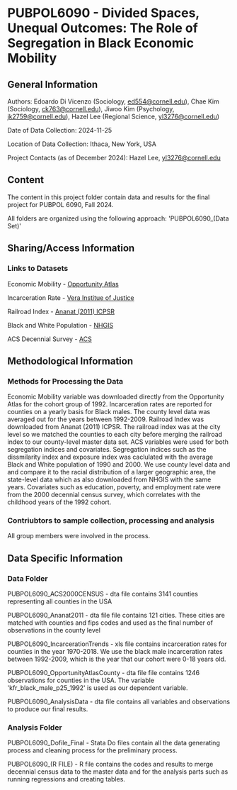 # PUBPOL6090 - Divided Spaces, Unequal Outcomes: The Role of Segregation in Black Economic Mobility


## General Information
Authors: Edoardo Di Vicenzo (Sociology, ed554@cornell.edu), Chae Kim (Sociology, ck763@cornell.edu), Jiwoo Kim (Psychology, jk2759@cornell.edu), Hazel Lee (Regional Science, yl3276@cornell.edu)

Date of Data Collection: 2024-11-25 

Location of Data Collection: Ithaca, New York, USA

Project Contacts (as of December 2024): Hazel Lee, yl3276@cornell.edu

## Content
The content in this project folder contain data and results for the final project for PUBPOL 6090, Fall 2024. 

All folders are organized using the following approach:
'PUBPOL6090_(Data Set)'

## Sharing/Access Information
### Links to Datasets
Economic Mobility - [Opportunity Atlas](https://opportunityinsights.org/data/?geographic_level=102&topic=0&paper_id=0#resource-listing)

Incarceration Rate - [Vera Institue of Justice](https://github.com/vera-institute/incarceration-trends/blob/main/incarceration_trends.xlsx)

Railroad Index - [Ananat (2011) ICPSR](https://www.openicpsr.org/openicpsr/project/113786/version/V1/view?path=/openicpsr/113786/fcr:versions/V1/LICENSE.txt&type=file)

Black and White Population - [NHGIS](https://data2.nhgis.org/main) 

ACS Decennial Survey - [ACS](https://data2.nhgis.org/main)

## Methodological Information 
### Methods for Processing the Data
Economic Mobility variable was downloaded directly from the Opportunity Atlas for the cohort group of 1992. Incarceration rates are reported for counties on a yearly basis for Black males. The county level data was averaged out for the years between 1992-2009. Railroad Index was downloaded from Ananat (2011) ICPSR. The railroad index was at the city level so we matched the counties to each city before merging the railroad index to our county-level master data set. ACS variables were used for both segregation indices and covariates. Segregation indices such as the dissmilarity index and exposure index was caclulated with the average Black and White population of 1990 and 2000. We use county level data and and compare it to the racial distribution of a larger geographic area, the state-level data which as also downloaded from NHGIS with the same years. Covariates such as education, poverty, and employment rate were from the 2000 decennial census survey, which correlates with the childhood years of the 1992 cohort.

### Contriubtors to sample collection, processing and analysis
All group members were involved in the process.

## Data Specific Information 
### Data Folder
PUBPOL6090_ACS2000CENSUS - dta file contains 3141 counties representing all counties in the USA

PUBPOL6090_Ananat2011 - dta file file contains 121 cities. These cities are matched with counties and fips codes and used as the final number of observations in the county level

PUBPOL6090_IncarcerationTrends - xls file contains incarceration rates for counties in the year 1970-2018. We use the black male incarceration rates between 1992-2009, which is the year that our cohort were 0-18 years old.

PUBPOL6090_OpportunityAtlasCounty - dta file file contains 1246 observations for counties in the USA. The variable 'kfr_black_male_p25_1992' is used as our dependent variable. 

PUBPOL6090_AnalysisData - dta file contains all variables and observations to produce our final results.

### Analysis Folder
PUBPOL6090_Dofile_Final - Stata Do files contain all the data generating process and cleaning process for the preliminary process.

PUBPOL6090_(R FILE) - R file contains the codes and results to merge decennial census data to the master data and for the analysis parts such as running regressions and creating tables. 
